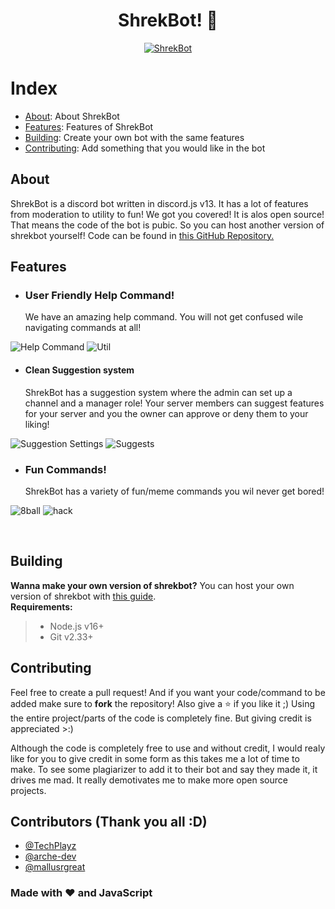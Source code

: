 <div align="center">
  <p>
    <h1>ShrekBot! 🐸</h1>

[![ShrekBot](https://top.gg/api/widget/855803758645870613.svg)](https://top.gg/bot/855803758645870613)

  </a>
  </p>
</div>

# Index

- [About](#about): About ShrekBot
- [Features](#features): Features of ShrekBot
- [Building](#building): Create your own bot with the same features
- [Contributing](#contributing): Add something that you would like in the bot

## About

ShrekBot is a discord bot written in discord.js v13. It has a lot of features from moderation to utility to fun! We got you covered! It is alos open source! That means the code of the bot is pubic. So you can host another version of shrekbot yourself! Code can be found in [this GitHub Repository.](https://github.com/BiizoNinja/shrek-bot)

## Features

- ### **User Friendly Help Command!**
  We have an amazing help command. You will not get confused wile navigating commands at all!

![Help Command](https://media.discordapp.net/attachments/878140656688721950/886485641242763334/unknown.png?width=607&height=473)
![Util](https://media.discordapp.net/attachments/878140656688721950/886485913583091762/unknown.png)

- #### **Clean Suggestion system**
  ShrekBot has a suggestion system where the admin can set up a channel and a manager role! Your server members can suggest features for your server and you the owner can approve or deny them to your liking!

![Suggestion Settings](https://media.discordapp.net/attachments/878140656688721950/886487846163185694/unknown.png)
![Suggests](https://media.discordapp.net/attachments/878140656688721950/886488752967548948/unknown.png)

- ### **Fun Commands!**
  ShrekBot has a variety of fun/meme commands you wil never get bored!

![8ball](https://media.discordapp.net/attachments/878140656688721950/886494364786905118/unknown.png)
![hack](https://media.discordapp.net/attachments/878140656688721950/886495897461080064/unknown.png)

<br>

## Building

**Wanna make your own version of shrekbot?** You can host your own version of shrekbot with [this guide](https://github.com/BiizoNinja/shrek-bot/blob/master/BUILDING.md).<br>
**Requirements:**

> - Node.js v16+
> - Git v2.33+

## Contributing

Feel free to create a pull request! And if you want your code/command to be added make sure to **fork** the repository! Also give a ⭐ if you like it ;)
Using the entire project/parts of the code is completely fine. But giving credit is appreciated >:)

Although the code is completely free to use and without credit, I would realy like for you to give credit in some form as this takes me a lot of time to make. To see some plagiarizer to add it to their bot and say they made it, it drives me mad. It really demotivates me to make more open source projects.

## Contributors (Thank you all :D)

- [@TechPlayz](https://github.com/TechPlayz)
- [@arche-dev](https://github.com/arche-dev)
- [@mallusrgreat](https://github.com/mallusrgreat)

### Made with ❤ and JavaScript
